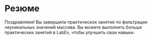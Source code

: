 # Резюме

Поздравляем! Вы завершили практическое занятие по фильтрации неуникальных значений массива. Вы можете выполнить больше практических занятий в LabEx, чтобы улучшить свои навыки.
